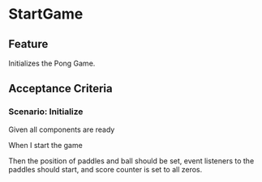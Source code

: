 # StartGame

## Feature

Initializes the Pong Game.

## Acceptance Criteria

### Scenario: Initialize

  Given all components are ready

  When I start the game

  Then the position of paddles and ball should be set,
  event listeners to the paddles should start, and
  score counter is set to all zeros.